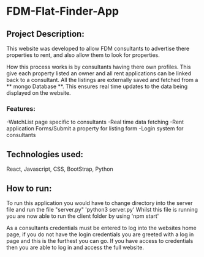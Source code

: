 # FDM-Flat-Finder-App

## Project Description: 
This website was developed to allow FDM consultants to advertise there properties to rent, and also allow them to look for properties. 

How this process works is by consultants having there own profiles. This give each property listed an owner and all rent applications can be linked back to a consultant.
All the listings are externally saved and fetched from a ** mongo Database **. This ensures real time updates to the data being displayed on the website.

### Features: 
-WatchList page specific to consultants
-Real time data fetching
-Rent application Forms/Submit a property for listing form
-Login system for consultants

## Technologies used:
React, Javascript, CSS, BootStrap, Python 

## How to run: 
To run this application you would have to change directory into the server file and run the file "server.py" 'python3 server.py' Whilst this file is running you are now able to run the client folder by using 'npm start'

As a consultants credentials must be entered to log into the websites home page, if you do not have the login credentials you are greeted with a log in page and this is the furthest you can go. If you have access to credentials then you are able to log in and access the full website.


